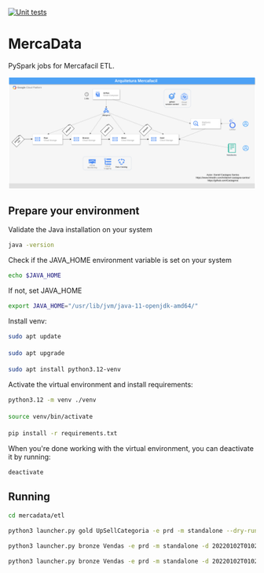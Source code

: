 [![Unit tests](https://github.com/Castagnna/mercadata/actions/workflows/python-app.yml/badge.svg?branch=main)](https://github.com/Castagnna/mercadata/actions/workflows/python-app.yml)
# MercaData 

PySpark jobs for Mercafacil ETL.

![architecture](mercafacil.drawio.svg)

## Prepare your environment

Validate the Java installation on your system
```bash
java -version
```

Check if the JAVA_HOME environment variable is set on your system
```bash
echo $JAVA_HOME
```

If not, set JAVA_HOME
```bash
export JAVA_HOME="/usr/lib/jvm/java-11-openjdk-amd64/"
```

Install venv:
```bash
sudo apt update

sudo apt upgrade

sudo apt install python3.12-venv
```

Activate the virtual environment and install requirements:
```bash
python3.12 -m venv ./venv

source venv/bin/activate

pip install -r requirements.txt
```

When you're done working with the virtual environment, you can deactivate it by running:
```bash
deactivate
```

## Running
```bash
cd mercadata/etl
```

```bash
python3 launcher.py gold UpSellCategoria -e prd -m standalone --dry-run
```

```bash
python3 launcher.py bronze Vendas -e prd -m standalone -d 20220102T010203 --noop
```

```bash
python3 launcher.py bronze Vendas -e prd -m standalone -d 20220102T010203
```
